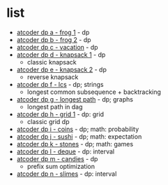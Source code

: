 # list

- [atcoder dp a - frog 1](https://atcoder.jp/contests/dp/tasks/dp_a) - dp
- [atcoder dp b - frog 2](https://atcoder.jp/contests/dp/tasks/dp_b) - dp
- [atcoder dp c - vacation](https://atcoder.jp/contests/dp/tasks/dp_c) - dp
- [atcoder dp d - knapsack 1](https://atcoder.jp/contests/dp/tasks/dp_d) - dp
  - classic knapsack
- [atcoder dp e - knapsack 2](https://atcoder.jp/contests/dp/tasks/dp_e) - dp
  - reverse knapsack
- [atcoder dp f - lcs](https://atcoder.jp/contests/dp/tasks/dp_f) - dp; strings
  - longest common subsequence + backtracking
- [atcoder dp g - longest path](https://atcoder.jp/contests/dp/tasks/dp_g) - dp; graphs
  - longest path in dag
- [atcoder dp h - grid 1](https://atcoder.jp/contests/dp/tasks/dp_h) - dp: grid
  - classic grid dp
- [atcoder dp i - coins](https://atcoder.jp/contests/dp/tasks/dp_i) - dp; math: probability
- [atcoder dp j - sushi](https://atcoder.jp/contests/dp/tasks/dp_j) - dp; math: expectation
- [atcoder dp k - stones](https://atcoder.jp/contests/dp/tasks/dp_k) - dp; math: games
- [atcoder dp l - deque](https://atcoder.jp/contests/dp/tasks/dp_l) - dp: interval
- [atcoder dp m - candies](https://atcoder.jp/contests/dp/tasks/dp_m) - dp
  - prefix sum optimization
- [atcoder dp n - slimes](https://atcoder.jp/contests/dp/tasks/dp_n) - dp: interval